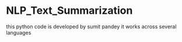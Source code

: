 # NLP_Text_Summarization
this python code is developed by sumit pandey 
it works across several languages

